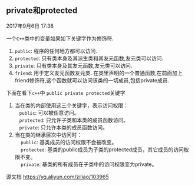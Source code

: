 ## private和protected

2017年9月6日
17:38

一个`C++`类中的变量如果如下关键字作为修饰符.  
1. `public`: 程序的任何地方都可以访问.  
2. `protected`: 只有类本身及其派生类和其友元函数,友元类可以访问.  
3. `private`: 只有类本身及其友元函数,友元类可以访问.  
4. `friend`: 用于定义友元函数友元类. 在类里声明的一个普通函数,在前面加上friend修饰符,这个函数就可以访问该类的一切成员,包括private成员.  

下面在看下`c++`中 `public private protected`关键字  
1. 当在类的内部使用这三个关键字，表示访问权限：  
   `public`: 可以被任意访问。  
   `protected`: 只允许子类和本类的成员函数访问。  
   `private`: 只允许本类的成员函数访问。  
2. 当在类的继承层次中访问时：  
    `public`: 基类成员的访问权限不会被改变。  
    `protected`: 基类的public成员为子类的protected成员，其它成员的访问权限不变。  
    `private`: 基类的所有成员在子类中的访问权限变为private。  

源文档 <https://yq.aliyun.com/ziliao/103965> 
